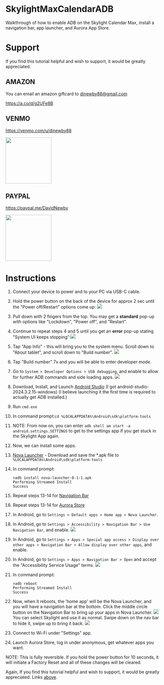 # SkylightMaxCalendarADB
Walkthrough of how to enable ADB on the Skylight Calendar Max, install a navigation bar, app launcher, and Aurora App Store.

# Support
If you find this tutorial helpful and wish to support, it would be greatly appreciated.

## AMAZON
You can email an amazon giftcard to dinewby88@gmail.com

https://a.co/d/g2UFe8B

## VENMO
https://venmo.com/u/dinewby88

<img src="assets/venmo.png" width="150"/>

## PAYPAL
https://paypal.me/DavidNewby

<img src="assets/paypal.png" width="150"/>

# Instructions
1. Connect your device to power and to your PC via USB-C cable.
2. Hold the power button on the back of the device for approx 2 sec until the "Power off/Restart" options come up:
   ![](assets/20250720_170533_screen1.png)
3. Pull down with 2 fingers from the top. You may get a **standard** pop-up with options like "Lockdown", "Power off", and "Restart".
4. Continue to repeat steps 4 and 5 until you get an **error** pop-up stating "System UI keeps stopping":![](assets/20250720_171515_screen2.png)
5. Tap "App Info" - this will bring you to the system menu. Scroll down to "About tablet", and scroll down to "Build number".
   ![](assets/20250720_171515_screen3.png)
6. Tap "Build number" 7x and you will be able to enter developer mode.
7. Go to `System > Developer Options > USB debugging`, and enable to allow for further ADB commands and side loading apps.
   ![](assets/20250720_171859_screen4.png)
8. Download, Install, and Launch [Android Studio](https://developer.android.com/studio) (I got android-studio-2024.3.2.15-windows) (I believe launching it the first time is required to actually get ADB installed.)
9. Run `cmd.exe`
10. In command prompt:`cd %LOCALAPPDATA%\Android\sdk\platform-tools`
11. NOTE: From now on, you can enter `adb shell am start -a android.settings.SETTINGS` to get to the settings app if you get stuck in the Skylight App again.
12. Now, we can install some apps.
13. [Nova Launcher](https://www.apkmirror.com/apk/teslacoil-software/nova-launcher/nova-launcher-8-1-1-release/) - Download and save the *.apk file to `%LOCALAPPDATA%\Android\sdk\platform-tools`
14. In command prompt:

    ```
    >adb install nova-launcher-8-1-1.apk
    Performing Streamed Install
    Success
    ```
15. Repeat steps 13-14 for [Navigation Bar](https://apkpure.com/navigation-bar-for-android/nu.nav.bar/download)
16. Repeat steps 13-14 for [Aurora Store](https://www.apkmirror.com/apk/aurora-oss/aurora-store-gitlab-version/aurora-store-gitlab-version-4-7-3-release/)
17. In Android, go to `Settings > Default apps > Home app > Nova Launcher`.
18. In Android, go to `Settings > Accessibility > Navigation Bar > Use Navigation Bar`, and enable.
    ![](assets/20250720_214058_screen8.png)
19. In Android, go to `Settings > Apps > Special app access > Display over other apps > Navigation Bar > Allow display over other apps`, and enable.
20. In Android, go to `Settings > Apps > Navigation Bar > Open` and accept the "Accessibility Service Usage" terms.
    ![](assets/20250720_214058_screen7.png)
21. In command prompt:

    ```
    >adb reboot
    Performing Streamed Install
    Success
    ```
22. Now, when it reboots, the 'home app' will be the Nova Launcher, and you will have a navigation bar at the bottom. Click the middle circle button on the Navigation Bar to bring up your apps in Nova Launcher.
    ![](assets/20250720_220828_screen10.png)
    You can select Skylight and use it as normal. Swipe down on the nav bar to hide it, swipe up to bring it back.
    ![](assets/20250720_214058_screen9.png)
23. Connect to Wi-Fi under "Settings" app.
24. Launch Aurora Store, log in under anonymous, get whatever apps you want.

NOTE: This is fully reversible. If you hold the power button for 10 seconds, it will initiate a Factory Reset and all of these changes will be cleared.

Again, If you find this tutorial helpful and wish to support, it would be greatly appreciated. Links [above](#Support).
